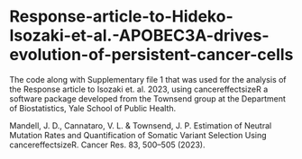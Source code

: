 # Response-article-to-Hideko-Isozaki-et-al.-APOBEC3A-drives-evolution-of-persistent-cancer-cells
The code along with Supplementary file 1 that was used for the analysis of the Response article to Isozaki et. al. 2023, using cancereffectsizeR a software package developed from the Townsend group at the Department of Biostatistics, Yale School of Public Health.

Mandell, J. D., Cannataro, V. L. & Townsend, J. P. Estimation of Neutral Mutation Rates and Quantification of Somatic Variant Selection Using cancereffectsizeR. Cancer Res. 83, 500–505 (2023).
